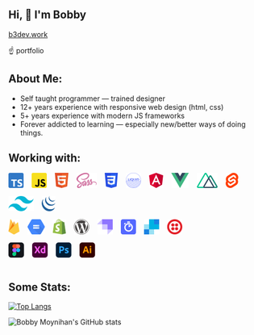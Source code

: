 ## Hi, 👋  I'm Bobby

[b3dev.work](https://b3dev.work)

☝️ portfolio
## About Me:
- Self taught programmer — trained designer
- 12+ years experience with responsive web design (html, css)
- 5+ years experience with modern JS frameworks
- Forever addicted to learning — especially new/better ways of doing things.
## Working with:
<div style="width: 100%">
  <img src="assets/ts.png" style="width: auto; height: 30px; float: left; margin-right: 1rem; margin-bottom: 1rem"/>
  <img src="assets/js.png" style="width: auto; height: 30px; float: left; margin-right: 1rem; margin-bottom: 1rem"/>
  <img src="assets/html.png" style="width: auto; height: 30px; float: left; margin-right: 1rem; margin-bottom: 1rem"/>
  <img src="assets/scss.png" style="width: auto; height: 30px; float: left; margin-right: 1rem; margin-bottom: 1rem"/>
  <img src="assets/css.png" style="width: auto; height: 30px; float: left; margin-right: 1rem; margin-bottom: 1rem"/>
  <img src="assets/liquid.png" style="width: auto; height: 30px; float: left; margin-right: 1rem; margin-bottom: 1rem"/>
  <img src="assets/angular.png" style="width: auto; height: 30px; float: left; margin-right: 1rem; margin-bottom: 1rem"/>
  <img src="assets/vue.png" style="width: auto; height: 30px; float: left; margin-right: 1rem; margin-bottom: 1rem"/>
  <img src="assets/nuxt.png" style="width: auto; height: 30px; float: left; margin-right: 1rem; margin-bottom: 1rem"/>
  <img src="assets/svelte.png" style="width: auto; height: 30px; float: left; margin-right: 1rem; margin-bottom: 1rem"/>
  <img src="assets/tailwind.png" style="width: auto; height: 30px; float: left; margin-right: 1rem; margin-bottom: 1rem"/>
  <img src="assets/jquery.png" style="width: auto; height: 30px; float: left; margin-right: 1rem; margin-bottom: 1rem"/>
</div>
<div style="width: 100%; clear: both;">
  <img src="assets/firebase.png" style="width: auto; height: 30px; float: left; margin-right: 1rem; margin-bottom: 1rem"/>
  <img src="assets/google-cloud-storage.png" style="width: auto; height: 30px; float: left; margin-right: 1rem; margin-bottom: 1rem"/>
  <img src="assets/shopify.png" style="width: auto; height: 30px; float: left; margin-right: 1rem; margin-bottom: 1rem"/>
  <img src="assets/wordpress.png" style="width: auto; height: 30px; float: left; margin-right: 1rem; margin-bottom: 1rem"/>
  <img src="assets/strapi.png" style="width: auto; height: 30px; float: left; margin-right: 1rem; margin-bottom: 1rem"/>
  <img src="assets/algolia.png" style="width: auto; height: 30px; float: left; margin-right: 1rem; margin-bottom: 1rem"/>
  <img src="assets/sendgrid.png" style="width: auto; height: 30px; float: left; margin-right: 1rem; margin-bottom: 1rem"/>
  <img src="assets/twilio.png" style="width: auto; height: 30px; float: left; margin-right: 1rem; margin-bottom: 1rem"/>
</div>
<div style="width: 100%; clear: both;">
  <img src="assets/figma.png" style="width: auto; height: 30px; float: left; margin-right: 1rem; margin-bottom: 1rem"/>
  <img src="assets/adobe-xd.png" style="width: auto; height: 30px; float: left; margin-right: 1rem; margin-bottom: 1rem"/>
  <img src="assets/adobe-photoshop.png" style="width: auto; height: 30px; float: left; margin-right: 1rem; margin-bottom: 1rem"/>
  <img src="assets/adobe-illustrator.png" style="width: auto; height: 30px; float: left; margin-right: 1rem; margin-bottom: 1rem"/>
</div>

<div style="width: 100%; clear: both;"></div>

## Some Stats:

[![Top Langs](https://github-readme-stats.vercel.app/api/top-langs/?username=itBme3&layout=compact&count_private=true&theme=radical)](https://github.com/itBme3/github-readme-stats)


![Bobby Moynihan's GitHub stats](https://github-readme-stats.vercel.app/api?username=itBme3&hide=issues,stars,contribs&theme=radical&layout=compact&count_private=true)
